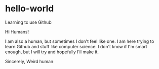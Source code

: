 # hello-world
Learning to use Github

Hi Humans!

I am also a human, but sometimes I don't feel like one.  I am here trying to learn Github and stuff like computer science.  I don't know if I'm smart enough, but I will try and hopefully I'll make it.

Sincerely,
Weird human
